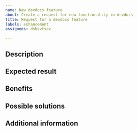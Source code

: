```yaml
---
name: New devdocs feature
about: Create a request for new functionality in devdocs
title: Request for a devdocs feature 
labels: enhancement
assignees: dshevtsov

---
```


## Description

<!-- (REQUIRED) Describe the feature you want added to devdocs -->

## Expected result

<!-- (REQUIRED) What is the expected result/behavior of this feature? -->

## Benefits

<!-- (REQUIRED) How does this feature improve the devdocs experience? -->

## Possible solutions

<!-- (OPTIONAL) What would a solution for this issue look like? -->

## Additional information

<!-- (OPTIONAL) What other information can you provide about this feature? -->

<!--
Thank you for taking the time to report this issue!
GitHub Issues in this repo should only relate to this project's codebase.

Before submitting this issue, please make sure you are complying with our Code of Conduct:
https://github.com/magento/devdocs/blob/master/.github/CODE_OF_CONDUCT.md

Issues that neither comply with our Code of Conduct nor contain enough information may be closed at the maintainers' discretion.

Feel free to remove this section before creating this issue.
-->
